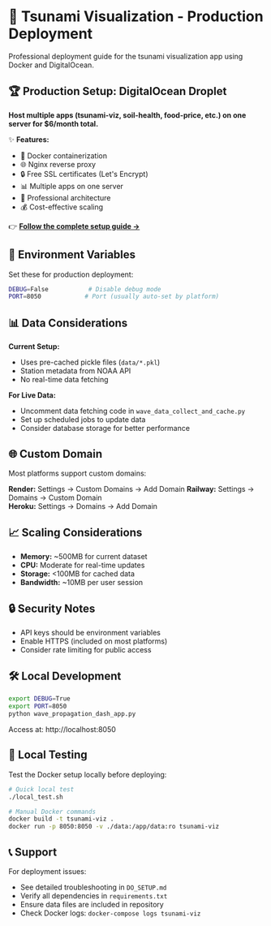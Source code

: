# 🌊 Tsunami Visualization - Production Deployment

Professional deployment guide for the tsunami visualization app using Docker and DigitalOcean.

## 🏆 Production Setup: DigitalOcean Droplet

**Host multiple apps (tsunami-viz, soil-health, food-price, etc.) on one server for $6/month total.**

✨ **Features:**
- 🐳 Docker containerization
- 🌐 Nginx reverse proxy  
- 🔒 Free SSL certificates (Let's Encrypt)
- 📊 Multiple apps on one server
- 🚀 Professional architecture
- 💰 Cost-effective scaling

👉 **[Follow the complete setup guide →](DO_SETUP.md)**

## 🔧 Environment Variables

Set these for production deployment:

```bash
DEBUG=False           # Disable debug mode
PORT=8050            # Port (usually auto-set by platform)
```

## 📊 Data Considerations

**Current Setup:**
- Uses pre-cached pickle files (`data/*.pkl`)
- Station metadata from NOAA API
- No real-time data fetching

**For Live Data:**
- Uncomment data fetching code in `wave_data_collect_and_cache.py`
- Set up scheduled jobs to update data
- Consider database storage for better performance

## 🌐 Custom Domain

Most platforms support custom domains:

**Render:** Settings → Custom Domains → Add Domain
**Railway:** Settings → Domains → Custom Domain  
**Heroku:** Settings → Domains → Add Domain

## 📈 Scaling Considerations

- **Memory:** ~500MB for current dataset
- **CPU:** Moderate for real-time updates
- **Storage:** <100MB for cached data
- **Bandwidth:** ~10MB per user session

## 🔒 Security Notes

- API keys should be environment variables
- Enable HTTPS (included on most platforms)
- Consider rate limiting for public access

## 🛠 Local Development

```bash
export DEBUG=True
export PORT=8050
python wave_propagation_dash_app.py
```

Access at: http://localhost:8050

## 🧪 Local Testing

Test the Docker setup locally before deploying:

```bash
# Quick local test
./local_test.sh

# Manual Docker commands
docker build -t tsunami-viz .
docker run -p 8050:8050 -v ./data:/app/data:ro tsunami-viz
```

## 📞 Support

For deployment issues:
- See detailed troubleshooting in `DO_SETUP.md`
- Verify all dependencies in `requirements.txt`
- Ensure data files are included in repository
- Check Docker logs: `docker-compose logs tsunami-viz`